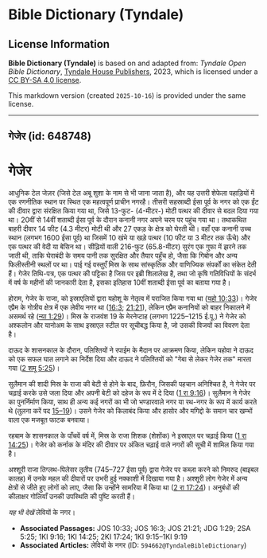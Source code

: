 # Bible Dictionary (Tyndale)

## License Information

**Bible Dictionary (Tyndale)** is based on and adapted from: _Tyndale Open Bible Dictionary_, [Tyndale House Publishers](https://tyndaleopenresources.com/), 2023, which is licensed under a [CC BY-SA 4.0 license](https://creativecommons.org/licenses/by-sa/4.0/legalcode.en).

This markdown version (created `2025-10-16`) is provided under the same license.



--------------------------------

## गेजेर (id: 648748)

गेजेर
=====

आधुनिक टेल जेज़र (जिसे टेल अबू शुशा के नाम से भी जाना जाता है), और यह उत्तरी शेफेला पहाड़ियों में एक रणनीतिक स्थान पर स्थित एक महत्वपूर्ण प्राचीन नगरहै। तीसरी सहस्राब्दी ईसा पूर्व के नगर को एक ईंट की दीवार द्वारा संरक्षित किया गया था, जिसे 13\-फुट\- (4\-मीटर\-) मोटी पत्थर की दीवार से बदल दिया गया था। 20वीं से 14वीं शताब्दी ईसा पूर्व के दौरान कनानी नगर अपने चरम पर पहुंच गया था। तथाकथित बाहरी दीवार 14 फीट (4\.3 मीटर) मोटी थी और 27 एकड़ के क्षेत्र को घेरती थी। वहाँ एक कनानी उच्च स्थान (लगभग 1600 ईसा पूर्व) था जिसमें 10 खंभे या खड़े पत्थर (10 फीट या 3 मीटर तक ऊँचे) और एक पत्थर की वेदी या बेसिन था। सीढ़ियों वाली 216\-फुट (65\.8\-मीटर) सुरंग एक गुफा में झरने तक जाती थी, ताकि घेराबंदी के समय पानी तक सुरक्षित और तैयार पहुँच हो, जैसा कि गिबोन और अन्य फिलीस्तीनी स्थलों पर था। पाई गई वस्तुएँ मिस्र के साथ सांस्कृतिक और वाणिज्यिक संपर्कों का संकेत देती हैं। गेजेर तिथि\-पत्र, एक पत्थर की पट्टिका है जिस पर इब्री शिलालेख है, तथा जो कृषि गतिविधियों के संदर्भ में वर्ष के महीनों की जानकारी देता है, इसका इतिहास 10वीं शताब्दी ईसा पूर्व का बताया गया है।

होराम, गेजेर के राजा, को इस्राएलियों द्वारा यहोशू के नेतृत्व में पराजित किया गया था ([यहो 10:33](https://ref.ly/Josh10:33))। गेजेर एप्रैम के गोत्रीय क्षेत्र में एक लेवीय नगर था ([16:3](https://ref.ly/Josh16:3); [21:21](https://ref.ly/Josh21:21)), लेकिन एप्रैम कनानियों को बाहर निकालने में असमर्थ रहे ([न्या 1:29](https://ref.ly/Judg1:29))। मिस्र के राजवंश 19 के मेरनेप्टाह (लगभग 1225–1215 ई.पू.) ने गेजेर को अश्कलोन और यानोअम के साथ इस्राएल स्टील पर सूचीबद्ध किया है, जो उसकी विजयों का विवरण देता है।

दाऊद के शासनकाल के दौरान, पलिश्तियों ने रपाईम के मैदान पर आक्रमण किया, लेकिन यहोवा ने दाऊद को एक सफल घात लगाने का निर्देश दिया और दाऊद ने पलिश्तियों को "गेबा से लेकर गेजेर तक" मारता गया ([2 शमू 5:25](https://ref.ly/2Sam5:25))।

सुलैमान की शादी मिस्र के राजा की बेटी से होने के बाद, फ़िरौन, जिसकी पहचान अनिश्चित है, ने गेजेर पर चढ़ाई करके उसे जला दिया और अपनी बेटी को दहेज के रूप में दे दिया ([1 रा 9:16](https://ref.ly/1Kgs9:16))। सुलैमान ने गेजेर का पुनर्निर्माण किया, साथ ही अन्य कई नगरों का भी जो भण्डारवाले नगर या रथ\-नगर के रूप में कार्य करते थे (तुलना करें पद [15–19](https://ref.ly/1Kgs9:15-1Kgs9:19))। उसने गेजेर को किलाबंद किया और हासोर और मगिद्दो के समान चार खम्भों वाला एक मजबूत फाटक बनवाया।

रहबाम के शासनकाल के पाँचवें वर्ष में, मिस्र के राजा शिशक (शेशोंक) ने इस्राएल पर चढ़ाई किया ([1 रा 14:25](https://ref.ly/1Kgs14:25))। गेजेर को कर्नाक के मंदिर की दीवार पर अंकित चढ़ाई वाले नगरों की सूची में शामिल किया गया है।

अश्शूरी राजा तिग्लथ\-पिलेसर तृतीय (745–727 ईसा पूर्व) द्वारा गेजेर पर कब्ज़ा करने को निमरुद (बाइबल कालह) में उनके महल की दीवारों पर उभरी हुई नक्काशी में दिखाया गया है। अश्शूरी लोग गेजेर में अन्य क्षेत्रों से जीते हुए लोगों को लाए, जैसा कि उन्होंने सामरिया में किया था ([2 रा 17:24](https://ref.ly/2Kgs17:24))। अनुबंधों की कीलाक्षर गोलियाँ उनकी उपस्थिति की पुष्टि करती हैं।

*यह भी देखें* लेवियों के नगर।

* **Associated Passages:** JOS 10:33; JOS 16:3; JOS 21:21; JDG 1:29; 2SA 5:25; 1KI 9:16; 1KI 14:25; 2KI 17:24; 1KI 9:15–1KI 9:19
* **Associated Articles:** लेवियों के नगर (ID: `594662@TyndaleBibleDictionary`)

